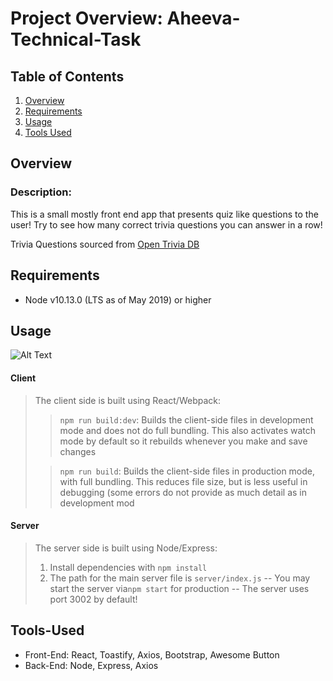 # Project Overview: Aheeva-Technical-Task

## Table of Contents

1. [Overview](#overview)
1. [Requirements](#requirements)
1. [Usage](#usage)
1. [Tools Used](#tools-used)

## Overview

### Description:

This is a small mostly front end app that presents quiz like questions to the user!
Try to see how many correct trivia questions you can answer in a row!

Trivia Questions sourced from [Open Trivia DB](https://opentdb.com/api_config.php)

## Requirements

- Node v10.13.0 (LTS as of May 2019) or higher

## Usage

![Alt Text](https://s4.gifyu.com/images/Aheeva.gif)

#### Client

> The client side is built using React/Webpack:
>
> > `npm run build:dev`: Builds the client-side files in development mode and does not do full bundling. This also activates watch mode by default so it rebuilds whenever you make and save changes
>
> > `npm run build`: Builds the client-side files in production mode, with full bundling. This reduces file size, but is less useful in debugging (some errors do not provide as much detail as in development mod

#### Server

> The server side is built using Node/Express:
>
> 1. Install dependencies with `npm install`
> 2. The path for the main server file is `server/index.js`
>    -- You may start the server via`npm start` for production
>    -- The server uses port 3002 by default!

## Tools-Used

- Front-End: React, Toastify, Axios, Bootstrap, Awesome Button
- Back-End: Node, Express, Axios
